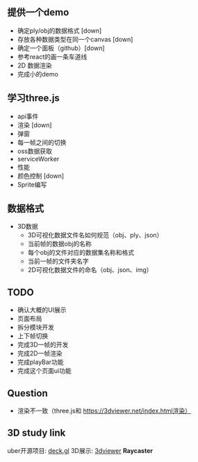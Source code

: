 ## 提供一个demo
- 确定ply/obj的数据格式 [down]
- 存放各种数据类型在同一个canvas [down]
- 确定一个面板（github）[down]
- 参考react的画一条车道线
- 2D 数据渲染
- 完成小的demo

## 学习three.js
- api事件
- 渲染 [down]
- 弹窗
- 每一帧之间的切换
- oss数据获取
- serviceWorker
- 性能
- 颜色控制 [down]
- Sprite编写 

## 数据格式
- 3D数据
  + 3D可视化数据文件名如何规范（obj、ply、json）
  + 当前帧的数据obj的名称
  + 每个obj的文件对应的数据集名称和格式
  + 当前一帧的文件夹名字
  + 2D可视化数据文件的命名（obj、json、img）

## TODO
- 确认大概的UI展示
- 页面布局
- 拆分模块开发
- 上下帧切换
- 完成3D一帧的开发
- 完成2D一帧渲染
- 完成playBar功能
- 完成这个页面ui功能

## Question
- 渲染不一致（three.js和 https://3dviewer.net/index.html渲染）

## 3D study link
uber开源项目: [deck.gl](https://github.com/visgl/deck.gl)
3D展示: [3dviewer](https://3dviewer.net/index.html)
**Raycaster**
